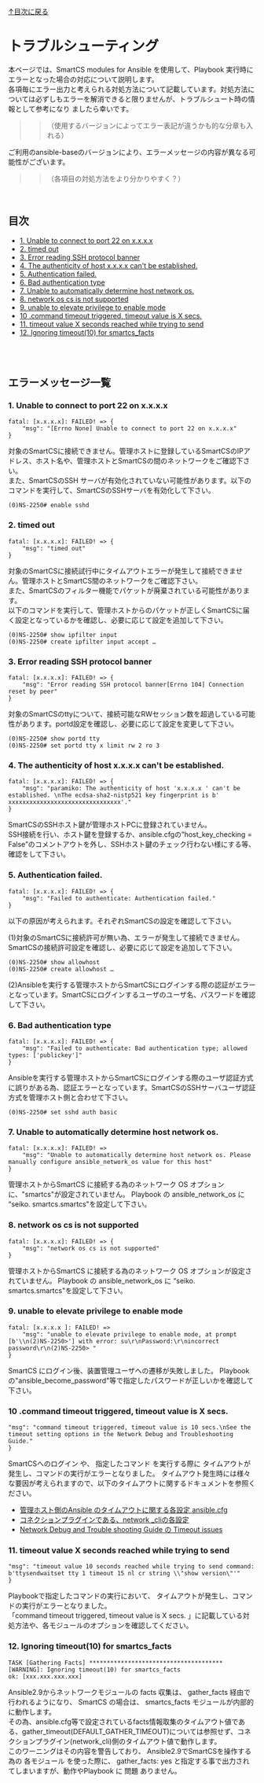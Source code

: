 [↑目次に戻る](./README.md)
<br>
# トラブルシューティング

本ページでは、SmartCS modules for Ansible を使用して、Playbook 実行時にエラーとなった場合の対応について説明します。
<br>
各項毎にエラー出力と考えられる対処方法について記載しています。対処方法については必ずしもエラーを解消できると限りませんが、トラブルシュート時の情報として参考になり
ましたら幸いです。

>> （使用するバージョンによってエラー表記が違うかも的な分章も入れる）  

ご利用のansible-baseのバージョンにより、エラーメッセージの内容が異なる可能性がございます。  

>> （各項目の対処方法をより分かりやすく？）


<br>

## 目次
- [1. Unable to connect to port 22 on x.x.x.x](./troubleshooting.md#1-unable-to-connect-to-port-22-on-xxxx)
- [2. timed out](./troubleshooting.md#2-timed-out)
- [3. Error reading SSH protocol banner](./troubleshooting.md#3-error-reading-ssh-protocol-banner)
- [4. The authenticity of host x.x.x.x can't be established.](./troubleshooting.md#4-the-authenticity-of-host-xxxx-cant-be-established)
- [5. Authentication failed.](./troubleshooting.md#5-authentication-failed)
- [6. Bad authentication type](./troubleshooting.md#6-bad-authentication-type)
- [7. Unable to automatically determine host network os.](./troubleshooting.md#7-unable-to-automatically-determine-host-network-os)
- [8. network os cs is not supported](./troubleshooting.md#8-network-os-cs-is-not-supported)
- [9. unable to elevate privilege to enable mode](./troubleshooting.md#9-unable-to-elevate-privilege-to-enable-mode)
- [10 .command timeout triggered, timeout value is X secs.](./troubleshooting.md#10-command-timeout-triggered-timeout-value-is-x-secs)
- [11. timeout value X seconds reached while trying to send](./troubleshooting.md#11-timeout-value-x-seconds-reached-while-trying-to-send)
- [12. Ignoring timeout(10) for smartcs_facts](./troubleshooting.md#12-ignoring-timeout10-for-smartcs_facts)


<br>
<br>

## エラーメッセージ一覧

### 1. Unable to connect to port 22 on x.x.x.x
```
fatal: [x.x.x.x]: FAILED! => {
    "msg": "[Errno None] Unable to connect to port 22 on x.x.x.x" 
}
```
対象のSmartCSに接続できません。管理ホストに登録しているSmartCSのIPアドレス、ホスト名や、管理ホストとSmartCSの間のネットワークをご確認下さい。
<br>
また、SmartCSのSSH サーバが有効化されていない可能性があります。以下のコマンドを実行して、SmartCSのSSHサーバを有効化して下さい。
```
(0)NS-2250# enable sshd
```

### 2. timed out
```
fatal: [x.x.x.x]: FAILED! => {
    "msg": "timed out" 
}
```
対象のSmartCSに接続試行中にタイムアウトエラーが発生して接続できません。管理ホストとSmartCS間のネットワークをご確認下さい。
<br>
また、SmartCSのフィルター機能でパケットが廃棄されている可能性があります。
<br>
以下のコマンドを実行して、管理ホストからのパケットが正しくSmartCSに届く設定となっているかを確認し、必要に応じて設定を追加して下さい。
```
(0)NS-2250# show ipfilter input
(0)NS-2250# create ipfilter input accept …
```

### 3. Error reading SSH protocol banner
```
fatal: [x.x.x.x]: FAILED! => {
    "msg": "Error reading SSH protocol banner[Errno 104] Connection reset by peer" 
}
```
対象のSmartCSのttyについて、接続可能なRWセッション数を超過している可能性があります。portd設定を確認し、必要に応じて設定を変更して下さい。
```
(0)NS-2250# show portd tty
(0)NS-2250# set portd tty x limit rw 2 ro 3
```

### 4. The authenticity of host x.x.x.x can't be established.
```
fatal: [x.x.x.x]: FAILED! => {
    "msg": "paramiko: The authenticity of host 'x.x.x.x ' can't be established. \nThe ecdsa-sha2-nistp521 key fingerprint is b' xxxxxxxxxxxxxxxxxxxxxxxxxxxxxxxx'." 
}
```
SmartCSのSSHホスト鍵が管理ホストPCに登録されていません。
<br>
SSH接続を行い、ホスト鍵を登録するか、ansible.cfgの”host_key_checking = False”のコメントアウトを外し、SSHホスト鍵のチェック行わない様にする等、確認をして下さい。
<br>

### 5. Authentication failed.
```
fatal: [x.x.x.x]: FAILED! => {
    "msg": "Failed to authenticate: Authentication failed." 
} 
```
以下の原因が考えられます。それぞれSmartCSの設定を確認して下さい。

(1)対象のSmartCSに接続許可が無い為、エラーが発生して接続できません。
<br>
SmartCSの接続許可設定を確認し、必要に応じて設定を追加して下さい。
```
(0)NS-2250# show allowhost
(0)NS-2250# create allowhost …
```
(2)Ansibleを実行する管理ホストからSmartCSにログインする際の認証がエラーとなっています。SmartCSにログインするユーザのユーザ名、パスワードを確認して下さい。

### 6. Bad authentication type
```
fatal: [x.x.x.x]: FAILED! => {
    "msg": "Failed to authenticate: Bad authentication type; allowed types: ['publickey']" 
}
```
Ansibleを実行する管理ホストからSmartCSにログインする際のユーザ認証方式に誤りがある為、認証エラーとなっています。SmartCSのSSHサーバユーザ認証方式を管理ホスト側と合わせて下さい。
```
(0)NS-2250# set sshd auth basic
```

### 7. Unable to automatically determine host network os.

```
fatal: [x.x.x.x]: FAILED! =>
    "msg": "Unable to automatically determine host network os. Please manually configure ansible_network_os value for this host"
}
```

管理ホストからSmartCS に接続する為のネットワーク OS オプションに、"smartcs"が設定されていません。 
Playbook の ansible_network_os に “seiko. smartcs.smartcs"を設定して下さい。

### 8. network os cs is not supported
```
fatal: [x.x.x.x]: FAILED! => {
    "msg": "network os cs is not supported"
}
```

管理ホストからSmartCS に接続する為のネットワーク OS オプションが設定されていません。 
Playbook の ansible_network_os に “seiko. smartcs.smartcs"を設定して下さい。


### 9. unable to elevate privilege to enable mode
```
fatal: [x.x.x.x ]: FAILED! =>
    "msg": "unable to elevate privilege to enable mode, at prompt [b'\\n(2)NS-2250>'] with error: su\r\nPassword:\r\nincorrect password\r\n(2)NS-2250> "
}
```
SmartCS にログイン後、装置管理ユーザへの遷移が失敗しました。
Playbookの"ansible_become_password"等で指定したパスワードが正しいかを確認して下さい。


### 10 .command timeout triggered, timeout value is X secs.
```
"msg": "command timeout triggered, timeout value is 10 secs.\nSee the timeout setting options in the Network Debug and Troubleshooting Guide."
}
```
SmartCSへのログイン や、 指定したコマンド を実行する際に タイムアウトが発生し、コマンドの実行がエラーとなりました。
タイムアウト発生時には様々な要因が考えられますので、以下のタイムアウトに関するドキュメントを参照ください。
<br>
- [管理ホスト側のAnsible のタイムアウトに関する各設定 ansible.cfg](https://docs.ansible.com/ansible/latest/reference_appendices/config.html)
- [コネクションプラグインである、network _cliの各設定](https://docs.ansible.com/ansible/latest/collections/ansible/netcommon/network_cli_connection.html)
- [Network Debug and Trouble shooting Guide の Timeout issues](https://docs.ansible.com/ansible/latest/network/user_guide/network_debug_troubleshooting.html#timeout-issues)

### 11. timeout value X seconds reached while trying to send
```
"msg": "timeout value 10 seconds reached while trying to send command: b'ttysendwaitset tty 1 timeout 15 nl cr string \\"show version\"'"
}
```
Playbookで指定したコマンドの実行において、 タイムアウトが発生し、コマンドの実行がエラーとなりました。
<br>
「command timeout triggered, timeout value is X secs. 」に記載している対処方法や、各モジュールのオプションを確認してください。


### 12. Ignoring timeout(10) for smartcs_facts
```
TASK [Gathering Facts] **************************************
[WARNING]: Ignoring timeout(10) for smartcs_facts
ok: [xxx.xxx.xxx.xxx]
```
Ansible2.9からネットワークモジュールの facts 収集は、 gather_facts 経由で行われるようになり、 SmartCS の場合は、 smartcs_facts モジュールが内部的に動作します。
<br>
その為、ansible.cfg等で設定されているfacts情報取集のタイムアウト値である、gather_timeout(DEFAULT_GATHER_TIMEOUT)については参照せず、コネクションプラグイン(network_cli)側のタイムアウト値で動作します。
<br>
このワーニングはその内容を警告しており、 Ansible2.9でSmartCSを操作する為の
各モジュール を使った際に、 gather_facts: yes と指定する事で出力されてしまいますが、動作やPlaybook に 問題 ありません。
